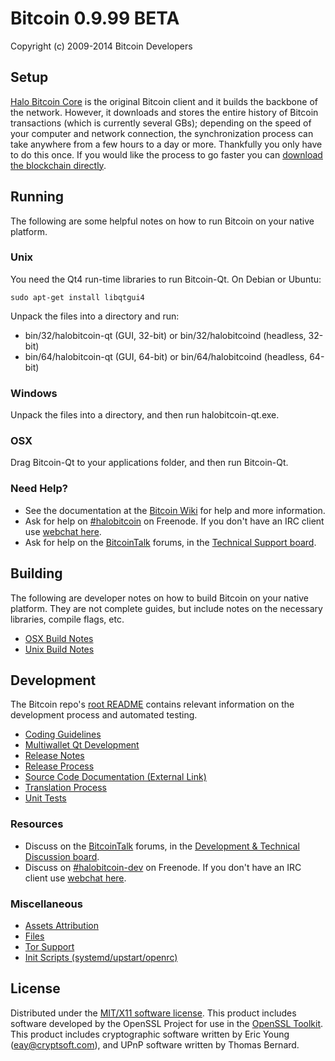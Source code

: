 Bitcoin 0.9.99 BETA
=====================

Copyright (c) 2009-2014 Bitcoin Developers


Setup
---------------------
[Halo Bitcoin Core](http://halobitcoin.org/en/download) is the original Bitcoin client and it builds the backbone of the network. However, it downloads and stores the entire history of Bitcoin transactions (which is currently several GBs); depending on the speed of your computer and network connection, the synchronization process can take anywhere from a few hours to a day or more. Thankfully you only have to do this once. If you would like the process to go faster you can [download the blockchain directly](bootstrap.md).

Running
---------------------
The following are some helpful notes on how to run Bitcoin on your native platform. 

### Unix

You need the Qt4 run-time libraries to run Bitcoin-Qt. On Debian or Ubuntu:

	sudo apt-get install libqtgui4

Unpack the files into a directory and run:

- bin/32/halobitcoin-qt (GUI, 32-bit) or bin/32/halobitcoind (headless, 32-bit)
- bin/64/halobitcoin-qt (GUI, 64-bit) or bin/64/halobitcoind (headless, 64-bit)



### Windows

Unpack the files into a directory, and then run halobitcoin-qt.exe.

### OSX

Drag Bitcoin-Qt to your applications folder, and then run Bitcoin-Qt.

### Need Help?

* See the documentation at the [Bitcoin Wiki](https://en.halobitcoin.it/wiki/Main_Page)
for help and more information.
* Ask for help on [#halobitcoin](http://webchat.freenode.net?channels=halobitcoin) on Freenode. If you don't have an IRC client use [webchat here](http://webchat.freenode.net?channels=halobitcoin).
* Ask for help on the [BitcoinTalk](https://halobitcointalk.org/) forums, in the [Technical Support board](https://halobitcointalk.org/index.php?board=4.0).

Building
---------------------
The following are developer notes on how to build Bitcoin on your native platform. They are not complete guides, but include notes on the necessary libraries, compile flags, etc.

- [OSX Build Notes](build-osx.md)
- [Unix Build Notes](build-unix.md)

Development
---------------------
The Bitcoin repo's [root README](https://github.com/halobitcoin/halobitcoin/blob/master/README.md) contains relevant information on the development process and automated testing.

- [Coding Guidelines](coding.md)
- [Multiwallet Qt Development](multiwallet-qt.md)
- [Release Notes](release-notes.md)
- [Release Process](release-process.md)
- [Source Code Documentation (External Link)](https://dev.visucore.com/halobitcoin/doxygen/)
- [Translation Process](translation_process.md)
- [Unit Tests](unit-tests.md)

### Resources
* Discuss on the [BitcoinTalk](https://halobitcointalk.org/) forums, in the [Development & Technical Discussion board](https://halobitcointalk.org/index.php?board=6.0).
* Discuss on [#halobitcoin-dev](http://webchat.freenode.net/?channels=halobitcoin) on Freenode. If you don't have an IRC client use [webchat here](http://webchat.freenode.net/?channels=halobitcoin-dev).

### Miscellaneous
- [Assets Attribution](assets-attribution.md)
- [Files](files.md)
- [Tor Support](tor.md)
- [Init Scripts (systemd/upstart/openrc)](init.md)

License
---------------------
Distributed under the [MIT/X11 software license](http://www.opensource.org/licenses/mit-license.php).
This product includes software developed by the OpenSSL Project for use in the [OpenSSL Toolkit](https://www.openssl.org/). This product includes
cryptographic software written by Eric Young ([eay@cryptsoft.com](mailto:eay@cryptsoft.com)), and UPnP software written by Thomas Bernard.
